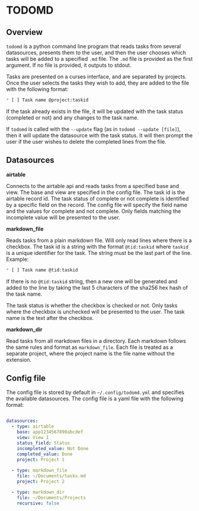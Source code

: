 # TODOMD

## Overview

`todomd` is a python command line program that reads tasks from several datasources, presents them to the user, and then the user chooses which tasks will be added to a specified `.md` file. The `.md` file is provided as the first argument. If no file is provided, it outputs to stdout.

Tasks are presented on a curses interface, and are separated by projects. Once the user selects the tasks they wish to add, they are added to the file with the following format:

```markdown
* [ ] Task name @project:taskid
```

If the task already exists in the file, it will be updated with the task status (completed or not) and any changes to the task name.

If `todomd` is called with the `--update` flag (as in `todomd --update [file]`), then it will update the datasource with the task status. It will then prompt the user if the user wishes to delete the completed lines from the file. 

## Datasources

**airtable**

Connects to the airtable api and reads tasks from a specified base and view. The base and view are specified in the config file. The task id is the airtable record id.
The task status of complete or not complete is identified by a specific field on the record. The config file will specify the field name and the values for complete and not complete. Only fields matching the incomplete value will be presented to the user.

**markdown_file**

Reads tasks from a plain markdown file. Will only read lines where there is a checkbox. The task id is a string with the format `@tid:taskid` where `taskid` is a unique identifier for the task. The string must be the last part of the line. Example:


```markdown
* [ ] Task name @tid:taskid
```

If there is no `@tid:taskid` string, then a new one will be generated and added to the line by taking the last 5 characters of the sha256 hex hash of the task name.

The task status is whether the checkbox is checked or not. Only tasks where the checkbox is unchecked will be presented to the user. The task name is the text after the checkbox.

**markdown_dir**

Read tasks from all markdown files in a directory. Each markdown follows the same rules and format as `markdown_file`. Each file is treated as a separate project, where the project name is the file name without the extension.

## Config file

The config file is stored by default in `~/.config/todomd.yml` and specifies the available datasources. The config file is a yaml file with the following format:

```yaml

datasources:
  - type: airtable
    base: app1234567890abcdef
    view: View 1
    status_field: Status
    incompleted_value: Not Done
    completed_value: Done
    project: Project 1
    
  - type: markdown_file
    file: ~/Documents/tasks.md
    project: Project 2

  - type: markdown_dir
    file: ~/Documents/Projects
    recursive: false
```


